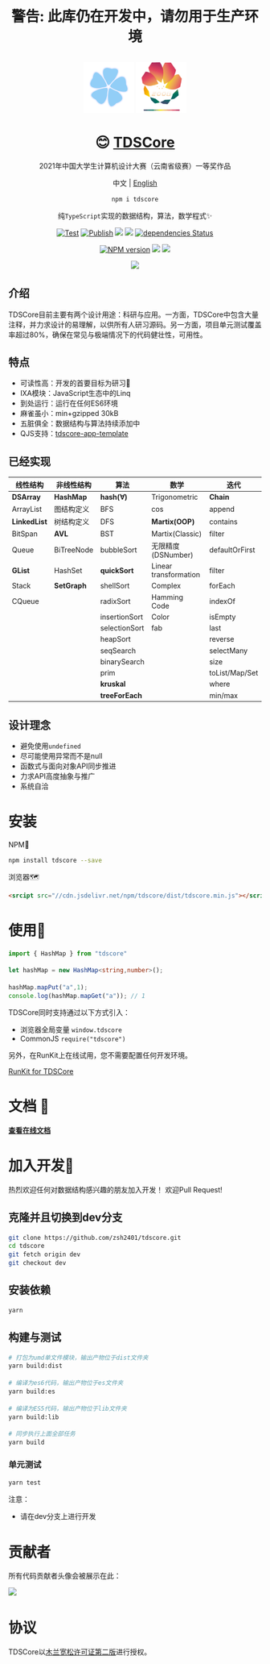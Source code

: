 

<div align="center">

# 警告: 此库仍在开发中，请勿用于生产环境



<div>
<div style="display:inline-block;width:100px;height:100px">

![](./icon.png)

</div>

<div style="display:inline-block;width:100px;height:100px">

![](./cccc.png)

</div>

</div>

# 😊 [TDSCore](http://ds.zsh2401.top)



2021年中国大学生计算机设计大赛（云南省级赛）一等奖作品

中文 | [English](./README-en-US.md)

```sh
npm i tdscore
```

纯`TypeScript`实现的数据结构，算法，数学程式✨


[![Test](https://github.com/zsh2401/tdscore/actions/workflows/test.yml/badge.svg)](https://github.com/zsh2401/tdscore/actions/workflows/test.yml)
[![Publish](https://github.com/zsh2401/tdscore/actions/workflows/publish.yml/badge.svg)](https://github.com/zsh2401/tdscore/actions/workflows/publish.yml)
![](https://img.shields.io/github/languages/top/zsh2401/tdscore)
[![](https://img.shields.io/codecov/c/github/zsh2401/tdscore)](https://app.codecov.io/gh/zsh2401/tdscore)
[![dependencies Status](https://status.david-dm.org/gh/zsh2401/tdscore.svg)](https://david-dm.org/zsh2401/tdscore)

[![NPM version](https://img.shields.io/npm/v/tdscore.svg)](https://www.npmjs.com/package/tdscore)
![](https://badgen.net/npm/dy/tdscore)
![](https://img.shields.io/bundlephobia/minzip/tdscore)

[![](https://img.shields.io/badge/QQ%E7%BE%A4-181583086-blue)](https://qm.qq.com/cgi-bin/qm/qr?k=nKqxAm6bD7ty6ieZKA31dQrxboBMZmGT&jump_from=webapi)

</div>

## 介绍
TDSCore目前主要有两个设计用途：科研与应用。一方面，TDSCore中包含大量注释，并力求设计的易理解，以供所有人研习源码。另一方面，项目单元测试覆盖率超过80%，确保在常见与极端情况下的代码健壮性，可用性。

## 特点
* 可读性高：开发的首要目标为研习🌌
* IXA模块：JavaScript生态中的Linq
* 到处运行：运行在任何ES6环境
* 麻雀虽小：min+gzipped 30kB
* 五脏俱全：数据结构与算法持续添加中
* QJS支持：[tdscore-app-template](https://github.com/zsh2401/tdscore-app-template)

## 已经实现
| 线性结构 | 非线性结构 | 算法 | 数学 | 迭代|
| ---- | ---- | ---- | ---- | ---- | 
|**DSArray** | **HashMap** |**hash(∀)** |Trigonometric | **Chain** |
| ArrayList | 图结构定义 | BFS | cos | append |
| **LinkedList**  |树结构定义|DFS | **Martix(OOP)** |contains |
| BitSpan| **AVL**  | BST | Martix(Classic) | filter|
|Queue |BiTreeNode |bubbleSort | 无限精度(DSNumber) | defaultOrFirst|
| **GList** |HashSet | **quickSort** | Linear transformation | filter |
| Stack |**SetGraph** | shellSort | Complex | forEach|
| CQueue |  | radixSort | Hamming Code | indexOf|
| | | insertionSort | Color | isEmpty |
| | | selectionSort | fab | last |
| | | heapSort | |reverse |
| | | seqSearch | |selectMany |
| | | binarySearch ||  size |
| | | prim | |toList/Map/Set |
| | | **kruskal**| | where | |
| | | **treeForEach** | |  min/max|

## 设计理念
* 避免使用`undefined`
* 尽可能使用异常而不是null
* 函数式与面向对象API同步推进
* 力求API高度抽象与推广
* 系统自洽

# 安装 
NPM🧡
```sh
npm install tdscore --save
```
浏览器🗺
```html
<srcipt src="//cdn.jsdelivr.net/npm/tdscore/dist/tdscore.min.js"></script>
```

# 使用🎉
```typescript
import { HashMap } from "tdscore"

let hashMap = new HashMap<string,number>();

hashMap.mapPut("a",1);
console.log(hashMap.mapGet("a")); // 1
```
TDSCore同时支持通过以下方式引入：
* 浏览器全局变量 `window.tdscore`
* CommonJS `require("tdscore")`

另外，在RunKit上在线试用，您不需要配置任何开发环境。

[RunKit for TDSCore](https://npm.runkit.com/tdscore)

# 文档 🍕
[**查看在线文档**](http://ds.zsh2401.top)

# 加入开发🤝
热烈欢迎任何对数据结构感兴趣的朋友加入开发！
欢迎Pull Request!

## 克隆并且切换到dev分支
```sh
git clone https://github.com/zsh2401/tdscore.git
cd tdscore
git fetch origin dev
git checkout dev
```
## 安装依赖
```sh
yarn
```
## 构建与测试
```sh
# 打包为umd单文件模块，输出产物位于dist文件夹
yarn build:dist 

# 编译为es6代码，输出产物位于es文件夹
yarn build:es 

# 编译为ES5代码，输出产物位于lib文件夹
yarn build:lib 

# 同步执行上面全部任务
yarn build
```
### 单元测试
```sh
yarn test
```

注意：
* 请在dev分支上进行开发

# 贡献者
所有代码贡献者头像会被展示在此：

<a href="https://github.com/zsh2401/tdscore/graphs/contributors">
  <img src="https://contrib.rocks/image?repo=zsh2401/tdscore" />
</a>

# 协议
TDSCore以[木兰宽松许可证第二版](http://license.coscl.org.cn/MulanPSL2)进行授权。